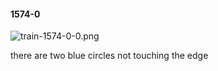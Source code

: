#### 1574-0
![train-1574-0-0.png](https://github.com/lil-lab/nlvr/raw/master/nlvr/train/images/67/train-1574-0-0.png "train-1574-0-0.png")

there are two blue circles not touching the edge